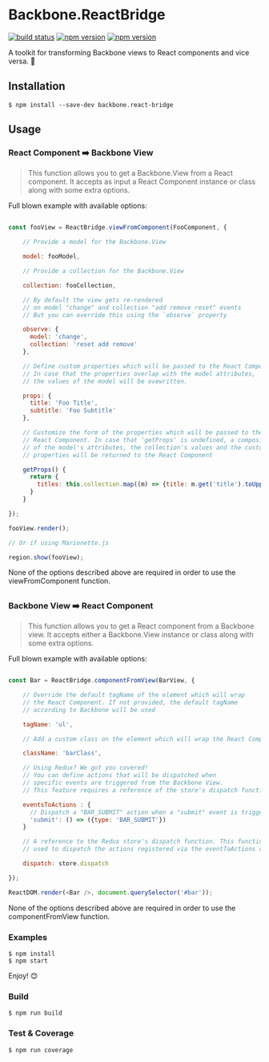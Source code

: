 # Backbone.ReactBridge

[![build status](https://img.shields.io/travis/Workable/backbone.react-bridge.svg?style=flat-square)](https://travis-ci.org/Workable/backbone.react-bridge)
[![npm version](https://img.shields.io/npm/v/backbone.react-bridge.svg?style=flat-square)](https://www.npmjs.com/package/backbone.react-bridge)
[![npm version](https://img.shields.io/npm/dm/backbone.react-bridge.svg?style=flat-square)](https://www.npmjs.com/package/backbone.react-bridge)

A toolkit for transforming Backbone views to React components and vice versa. :rocket:

## Installation

```
$ npm install --save-dev backbone.react-bridge
```

## Usage

### React Component :arrow_right: Backbone View

  > This function allows you to get a Backbone.View from a React component. It accepts as input a React Component instance or class along with some extra options.

  Full blown example with available options:

  ```js

  const fooView = ReactBridge.viewFromComponent(FooComponent, {

      // Provide a model for the Backbone.View

      model: fooModel,

      // Provide a collection for the Backbone.View

      collection: fooCollection,

      // By default the view gets re-rendered
      // on model "change" and collection "add remove reset" events
      // But you can override this using the `observe` property

      observe: {
        model: 'change',
        collection: 'reset add remove'
      },

      // Define custom properties which will be passed to the React Component.
      // In case that the properties overlap with the model attributes,
      // the values of the model will be ovewritten.

      props: {
        title: 'Foo Title',
        subtitle: 'Foo Subtitle'
      },

      // Customize the form of the properties which will be passed to the
      // React Component. In case that 'getProps' is undefined, a composition
      // of the model's attributes, the collection's values and the custom
      // properties will be returned to the React Component

      getProps() {
        return {
          titles: this.collection.map((m) => {title: m.get('title').toUpperCase()})
        }
      }

  });

  fooView.render();

  // Or if using Marionette.js

  region.show(fooView);

  ```

  None of the options described above are required in order to use the viewFromComponent function.

##

### **Backbone View :arrow_right: React Component**

  > This function allows you to get a React component from a Backbone view. It accepts either a Backbone.View instance or class along with some extra options.

  Full blown example with available options:

  ```js

  const Bar = ReactBridge.componentFromView(BarView, {

      // Override the default tagName of the element which will wrap
      // the React Component. If not provided, the default tagName
      // according to Backbone will be used

      tagName: 'ul',

      // Add a custom class on the element which will wrap the React Component

      className: 'barClass',

      // Using Redux? We got you covered!
      // You can define actions that will be dispatched when
      // specific events are triggered from the Backbone View.
      // This feature requires a reference of the store's dispatch function

      eventsToActions : {
        // Dispatch a "BAR_SUBMIT" action when a "submit" event is triggered by the view
        'submit': () => ({type: 'BAR_SUBMIT'})
      }

      // A reference to the Redux store's dispatch function. This function is
      // used to dispatch the actions registered via the eventToActions option

      dispatch: store.dispatch

  });

  ReactDOM.render(<Bar />, document.querySelector('#bar'));

  ```

  None of the options described above are required in order to use the componentFromView function.


### Examples

```
$ npm install
$ npm start
```
Enjoy! :blush:


### Build
```
$ npm run build
```


### Test & Coverage
```
$ npm run coverage
```
